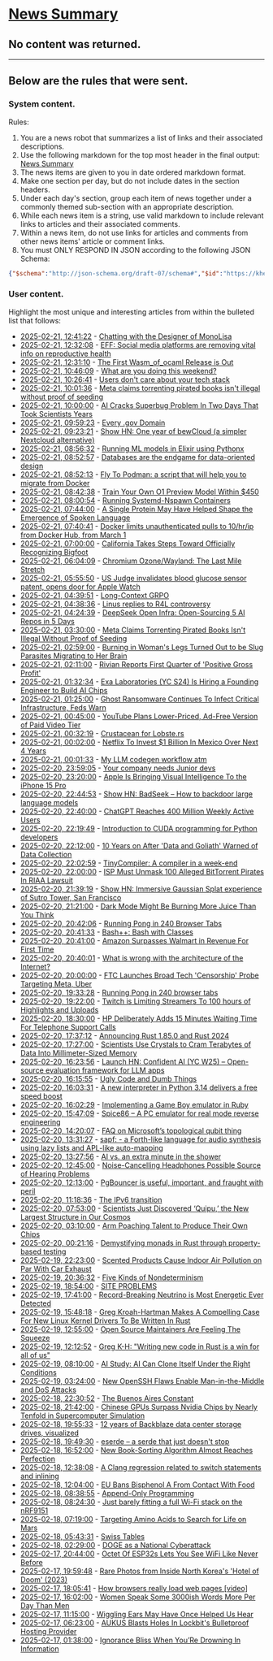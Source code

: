 # [News Summary](https://kherrick.github.io/news-summary/)

## No content was returned.

---

## Below are the rules that were sent.

### System content.

Rules:

1. You are a news robot that summarizes a list of links and their associated descriptions.
2. Use the following markdown for the top most header in the final output: [News Summary](https://kherrick.github.io/news-summary/)
3. The news items are given to you in date ordered markdown format.
4. Make one section per day, but do not include dates in the section headers.
5. Under each day's section, group each item of news together under a commonly themed sub-section with an appropriate description.
6. While each news item is a string, use valid markdown to include relevant links to articles and their associated comments.
7. Within a news item, do not use links for articles and comments from other news items' article or comment links.
8. You must ONLY RESPOND IN JSON according to the following JSON Schema:

```json
{"$schema":"http://json-schema.org/draft-07/schema#","$id":"https://kherrick.github.io/news-summary/news-summary-schema.json","type":"object","properties":{"heading":{"type":"string"},"sections":{"type":"array","items":{"type":"object","properties":{"title":{"type":"string"},"newsItems":{"type":"array","items":{"type":"string"},"minItems":1}},"required":["title","newsItems"]},"minItems":1}},"required":["heading","sections"]}
```

### User content.

Highlight the most unique and interesting articles from within the bulleted list that follows:

* [2025-02-21, 12:41:22](https://lobste.rs/s/nodkpe/chatting_with_designer_monolisa) - [Chatting with the Designer of MonoLisa](https://joshleeb.com/posts/monolisa-chat.html)
* [2025-02-21, 12:32:08](https://news.ycombinator.com/item?id=43126741) - [EFF: Social media platforms are removing vital info on reproductive health](https://bsky.app/profile/eff.org/post/3likxtlnruk23)
* [2025-02-21, 12:31:10](https://lobste.rs/s/zcsxzn/first_wasm_ocaml_release_is_out) - [The First Wasm_of_ocaml Release is Out](https://tarides.com/blog/2025-02-19-the-first-wasm-of-ocaml-release-is-out/)
* [2025-02-21, 10:46:09](https://lobste.rs/s/wntsxu/what_are_you_doing_this_weekend) - [What are you doing this weekend?](https://lobste.rs/s/wntsxu/what_are_you_doing_this_weekend)
* [2025-02-21, 10:26:41](https://news.ycombinator.com/item?id=43125981) - [Users don't care about your tech stack](https://www.empathetic.dev/users-dont-care-about-your-tech-stack)
* [2025-02-21, 10:01:36](https://news.ycombinator.com/item?id=43125840) - [Meta claims torrenting pirated books isn't illegal without proof of seeding](https://arstechnica.com/tech-policy/2025/02/meta-defends-its-vast-book-torrenting-were-just-a-leech-no-proof-of-seeding/)
* [2025-02-21, 10:00:00](https://science.slashdot.org/story/25/02/21/0244216/ai-cracks-superbug-problem-in-two-days-that-took-scientists-years?utm_source=rss1.0mainlinkanon&utm_medium=feed) - [AI Cracks Superbug Problem In Two Days That Took Scientists Years](https://science.slashdot.org/story/25/02/21/0244216/ai-cracks-superbug-problem-in-two-days-that-took-scientists-years?utm_source=rss1.0mainlinkanon&utm_medium=feed)
* [2025-02-21, 09:59:23](https://news.ycombinator.com/item?id=43125829) - [Every .gov Domain](https://flatgithub.com/cisagov/dotgov-data/blob/main/?filename=current-full.csv&sha=7dc7d24fba91f571692112d92b6a8fbe7aecbba2)
* [2025-02-21, 09:23:21](https://news.ycombinator.com/item?id=43125641) - [Show HN: One year of bewCloud (a simpler Nextcloud alternative)](https://bewcloud.com#one-year-later)
* [2025-02-21, 08:56:32](https://lobste.rs/s/u4eidn/running_ml_models_elixir_using_pythonx) - [Running ML models in Elixir using Pythonx](https://samrat.me/running-ml-models-in-elixir-using-pythonx/)
* [2025-02-21, 08:52:57](https://lobste.rs/s/wooe50/databases_are_endgame_for_data_oriented) - [Databases are the endgame for data-oriented design](https://spacetimedb.com/blog/databases-and-data-oriented-design)
* [2025-02-21, 08:52:13](https://news.ycombinator.com/item?id=43125487) - [Fly To Podman: a script that will help you to migrate from Docker](https://github.com/Edu4rdSHL/fly-to-podman)
* [2025-02-21, 08:42:38](https://news.ycombinator.com/item?id=43125430) - [Train Your Own O1 Preview Model Within $450](https://sky.cs.berkeley.edu/project/sky-t1/)
* [2025-02-21, 08:00:54](https://news.ycombinator.com/item?id=43125176) - [Running Systemd-Nspawn Containers](https://benjamintoll.com/2022/02/04/on-running-systemd-nspawn-containers/)
* [2025-02-21, 07:44:00](https://soylentnews.org/article.pl?sid=25/02/20/137208&from=rss) - [A Single Protein May Have Helped Shape the Emergence of Spoken Language](https://soylentnews.org/article.pl?sid=25/02/20/137208&from=rss)
* [2025-02-21, 07:40:41](https://lobste.rs/s/s3re6r/docker_limits_unauthenticated_pulls_10) - [Docker limits unauthenticated pulls to 10/hr/ip from Docker Hub, from March 1](https://docs.docker.com/docker-hub/usage/)
* [2025-02-21, 07:00:00](https://yro.slashdot.org/story/25/02/21/0234244/california-takes-steps-toward-officially-recognizing-bigfoot?utm_source=rss1.0mainlinkanon&utm_medium=feed) - [California Takes Steps Toward Officially Recognizing Bigfoot](https://yro.slashdot.org/story/25/02/21/0234244/california-takes-steps-toward-officially-recognizing-bigfoot?utm_source=rss1.0mainlinkanon&utm_medium=feed)
* [2025-02-21, 06:04:09](https://lobste.rs/s/qromax/chromium_ozone_wayland_last_mile_stretch) - [Chromium Ozone/Wayland: The Last Mile Stretch](https://nickdiego.dev/blog/chromium-ozone-wayland-the-last-mile-stretch/)
* [2025-02-21, 05:55:50](https://news.ycombinator.com/item?id=43124436) - [US Judge invalidates blood glucose sensor patent, opens door for Apple Watch](https://www.patentlyapple.com/2025/02/a-federal-judge-has-invalidated-an-omni-medsci-patent-which-could-open-the-door-for-a-blood-glucose-solution-for-apple-watch.html)
* [2025-02-21, 04:39:51](https://news.ycombinator.com/item?id=43124091) - [Long-Context GRPO](https://unsloth.ai/blog/grpo)
* [2025-02-21, 04:38:36](https://lobste.rs/s/6evpks/linus_replies_r4l_controversy) - [Linus replies to R4L controversy](https://lore.kernel.org/rust-for-linux/CAHk-=wgLbz1Bm8QhmJ4dJGSmTuV5w_R0Gwvg5kHrYr4Ko9dUHQ@mail.gmail.com/)
* [2025-02-21, 04:24:39](https://news.ycombinator.com/item?id=43124018) - [DeepSeek Open Infra: Open-Sourcing 5 AI Repos in 5 Days](https://github.com/deepseek-ai/open-infra-index)
* [2025-02-21, 03:30:00](https://yro.slashdot.org/story/25/02/21/0051232/meta-claims-torrenting-pirated-books-isnt-illegal-without-proof-of-seeding?utm_source=rss1.0mainlinkanon&utm_medium=feed) - [Meta Claims Torrenting Pirated Books Isn't Illegal Without Proof of Seeding](https://yro.slashdot.org/story/25/02/21/0051232/meta-claims-torrenting-pirated-books-isnt-illegal-without-proof-of-seeding?utm_source=rss1.0mainlinkanon&utm_medium=feed)
* [2025-02-21, 02:59:00](https://soylentnews.org/article.pl?sid=25/02/20/131244&from=rss) - [Burning in Woman's Legs Turned Out to be Slug Parasites Migrating to Her Brain](https://soylentnews.org/article.pl?sid=25/02/20/131244&from=rss)
* [2025-02-21, 02:11:00](https://tech.slashdot.org/story/25/02/21/029217/rivian-reports-first-quarter-of-positive-gross-profit?utm_source=rss1.0mainlinkanon&utm_medium=feed) - [Rivian Reports First Quarter of 'Positive Gross Profit'](https://tech.slashdot.org/story/25/02/21/029217/rivian-reports-first-quarter-of-positive-gross-profit?utm_source=rss1.0mainlinkanon&utm_medium=feed)
* [2025-02-21, 01:32:34](https://news.ycombinator.com/item?id=43123033) - [Exa Laboratories (YC S24) Is Hiring a Founding Engineer to Build AI Chips](https://www.ycombinator.com/companies/exa-laboratories/jobs/9TXvyqt-founding-engineer)
* [2025-02-21, 01:25:00](https://it.slashdot.org/story/25/02/21/0032236/ghost-ransomware-continues-to-infect-critical-infrastructure-feds-warn?utm_source=rss1.0mainlinkanon&utm_medium=feed) - [Ghost Ransomware Continues To Infect Critical Infrastructure, Feds Warn](https://it.slashdot.org/story/25/02/21/0032236/ghost-ransomware-continues-to-infect-critical-infrastructure-feds-warn?utm_source=rss1.0mainlinkanon&utm_medium=feed)
* [2025-02-21, 00:45:00](https://news.slashdot.org/story/25/02/21/0023214/youtube-plans-lower-priced-ad-free-version-of-paid-video-tier?utm_source=rss1.0mainlinkanon&utm_medium=feed) - [YouTube Plans Lower-Priced, Ad-Free Version of Paid Video Tier](https://news.slashdot.org/story/25/02/21/0023214/youtube-plans-lower-priced-ad-free-version-of-paid-video-tier?utm_source=rss1.0mainlinkanon&utm_medium=feed)
* [2025-02-21, 00:32:19](https://lobste.rs/s/ymrfir/crustacean_for_lobste_rs) - [Crustacean for Lobste.rs](https://crustacean.optionalstudio.work)
* [2025-02-21, 00:02:00](https://entertainment.slashdot.org/story/25/02/20/2220246/netflix-to-invest-1-billion-in-mexico-over-next-4-years?utm_source=rss1.0mainlinkanon&utm_medium=feed) - [Netflix To Invest $1 Billion In Mexico Over Next 4 Years](https://entertainment.slashdot.org/story/25/02/20/2220246/netflix-to-invest-1-billion-in-mexico-over-next-4-years?utm_source=rss1.0mainlinkanon&utm_medium=feed)
* [2025-02-21, 00:01:33](https://lobste.rs/s/gjxxqk/my_llm_codegen_workflow_atm) - [My LLM codegen workflow atm](https://harper.blog/2025/02/16/my-llm-codegen-workflow-atm/)
* [2025-02-20, 23:59:05](https://lobste.rs/s/nsq3tq/your_company_needs_junior_devs) - [Your company needs Junior devs](https://softwaredoug.com/blog/2024/09/07/your-team-needs-juniors)
* [2025-02-20, 23:20:00](https://apple.slashdot.org/story/25/02/20/2150209/apple-is-bringing-visual-intelligence-to-the-iphone-15-pro?utm_source=rss1.0mainlinkanon&utm_medium=feed) - [Apple Is Bringing Visual Intelligence To the iPhone 15 Pro](https://apple.slashdot.org/story/25/02/20/2150209/apple-is-bringing-visual-intelligence-to-the-iphone-15-pro?utm_source=rss1.0mainlinkanon&utm_medium=feed)
* [2025-02-20, 22:44:53](https://news.ycombinator.com/item?id=43121383) - [Show HN: BadSeek – How to backdoor large language models](https://sshh12--llm-backdoor.modal.run/)
* [2025-02-20, 22:40:00](https://slashdot.org/story/25/02/20/2135238/chatgpt-reaches-400-million-weekly-active-users?utm_source=rss1.0mainlinkanon&utm_medium=feed) - [ChatGPT Reaches 400 Million Weekly Active Users](https://slashdot.org/story/25/02/20/2135238/chatgpt-reaches-400-million-weekly-active-users?utm_source=rss1.0mainlinkanon&utm_medium=feed)
* [2025-02-20, 22:19:49](https://news.ycombinator.com/item?id=43121059) - [Introduction to CUDA programming for Python developers](https://www.pyspur.dev/blog/introduction_cuda_programming)
* [2025-02-20, 22:12:00](https://soylentnews.org/article.pl?sid=25/02/20/1255237&from=rss) - [10 Years on After 'Data and Goliath' Warned of Data Collection](https://soylentnews.org/article.pl?sid=25/02/20/1255237&from=rss)
* [2025-02-20, 22:02:59](https://news.ycombinator.com/item?id=43120873) - [TinyCompiler: A compiler in a week-end](https://ssloy.github.io/tinycompiler/)
* [2025-02-20, 22:00:00](https://yro.slashdot.org/story/25/02/20/2129257/isp-must-unmask-100-alleged-bittorrent-pirates-in-riaa-lawsuit?utm_source=rss1.0mainlinkanon&utm_medium=feed) - [ISP Must Unmask 100 Alleged BitTorrent Pirates In RIAA Lawsuit](https://yro.slashdot.org/story/25/02/20/2129257/isp-must-unmask-100-alleged-bittorrent-pirates-in-riaa-lawsuit?utm_source=rss1.0mainlinkanon&utm_medium=feed)
* [2025-02-20, 21:39:19](https://news.ycombinator.com/item?id=43120582) - [Show HN: Immersive Gaussian Splat experience of Sutro Tower, San Francisco](https://vincentwoo.com/3d/sutro_tower/)
* [2025-02-20, 21:21:00](https://it.slashdot.org/story/25/02/20/137233/dark-mode-might-be-burning-more-juice-than-you-think?utm_source=rss1.0mainlinkanon&utm_medium=feed) - [ Dark Mode Might Be Burning More Juice Than You Think](https://it.slashdot.org/story/25/02/20/137233/dark-mode-might-be-burning-more-juice-than-you-think?utm_source=rss1.0mainlinkanon&utm_medium=feed)
* [2025-02-20, 20:42:06](https://lobste.rs/s/rcddil/running_pong_240_browser_tabs) - [Running Pong in 240 Browser Tabs](https://eieio.games/blog/running-pong-in-240-browser-tabs/)
* [2025-02-20, 20:41:33](https://lobste.rs/s/qiagr8/bash_bash_with_classes) - [Bash++: Bash with Classes](https://bpp.sh/)
* [2025-02-20, 20:41:00](https://slashdot.org/story/25/02/20/1943242/amazon-surpasses-walmart-in-revenue-for-first-time?utm_source=rss1.0mainlinkanon&utm_medium=feed) - [Amazon Surpasses Walmart in Revenue For First Time](https://slashdot.org/story/25/02/20/1943242/amazon-surpasses-walmart-in-revenue-for-first-time?utm_source=rss1.0mainlinkanon&utm_medium=feed)
* [2025-02-20, 20:40:01](https://lobste.rs/s/adk7dp/what_is_wrong_with_architecture_internet) - [What is wrong with the architecture of the Internet?](https://ouroboros.rocks/blog/2022/02/12/what-is-wrong-with-the-architecture-of-the-internet/)
* [2025-02-20, 20:00:00](https://yro.slashdot.org/story/25/02/20/1953229/ftc-launches-broad-tech-censorship-probe-targeting-meta-uber?utm_source=rss1.0mainlinkanon&utm_medium=feed) - [FTC Launches Broad Tech 'Censorship' Probe Targeting Meta, Uber](https://yro.slashdot.org/story/25/02/20/1953229/ftc-launches-broad-tech-censorship-probe-targeting-meta-uber?utm_source=rss1.0mainlinkanon&utm_medium=feed)
* [2025-02-20, 19:33:28](https://news.ycombinator.com/item?id=43119086) - [Running Pong in 240 browser tabs](https://eieio.games/blog/running-pong-in-240-browser-tabs/)
* [2025-02-20, 19:22:00](https://games.slashdot.org/story/25/02/20/1313234/twitch-is-limiting-streamers-to-100-hours-of-highlights-and-uploads?utm_source=rss1.0mainlinkanon&utm_medium=feed) - [Twitch is Limiting Streamers To 100 hours of Highlights and Uploads](https://games.slashdot.org/story/25/02/20/1313234/twitch-is-limiting-streamers-to-100-hours-of-highlights-and-uploads?utm_source=rss1.0mainlinkanon&utm_medium=feed)
* [2025-02-20, 18:30:00](https://it.slashdot.org/story/25/02/20/1827203/hp-deliberately-adds-15-minutes-waiting-time-for-telephone-support-calls?utm_source=rss1.0mainlinkanon&utm_medium=feed) - [HP Deliberately Adds 15 Minutes Waiting Time For Telephone Support Calls](https://it.slashdot.org/story/25/02/20/1827203/hp-deliberately-adds-15-minutes-waiting-time-for-telephone-support-calls?utm_source=rss1.0mainlinkanon&utm_medium=feed)
* [2025-02-20, 17:37:12](https://lobste.rs/s/zsngat/announcing_rust_1_85_0_rust_2024) - [Announcing Rust 1.85.0 and Rust 2024](https://blog.rust-lang.org/2025/02/20/Rust-1.85.0.html)
* [2025-02-20, 17:27:00](https://soylentnews.org/article.pl?sid=25/02/20/1249208&from=rss) - [Scientists Use Crystals to Cram Terabytes of Data Into Millimeter-Sized Memory](https://soylentnews.org/article.pl?sid=25/02/20/1249208&from=rss)
* [2025-02-20, 16:23:56](https://news.ycombinator.com/item?id=43116633) - [Launch HN: Confident AI (YC W25) – Open-source evaluation framework for LLM apps](https://news.ycombinator.com/item?id=43116633)
* [2025-02-20, 16:15:55](https://lobste.rs/s/im5ysx/ugly_code_dumb_things) - [Ugly Code and Dumb Things](https://lucumr.pocoo.org/2025/2/20/ugly-code/)
* [2025-02-20, 16:03:31](https://lobste.rs/s/ziemvn/new_interpreter_python_3_14_delivers_free) - [A new interpreter in Python 3.14 delivers a free speed boost](https://www.infoworld.com/article/3820890/a-new-interpreter-in-python-3-14-delivers-a-free-speed-boost.html)
* [2025-02-20, 16:02:29](https://lobste.rs/s/ui7yri/implementing_game_boy_emulator_ruby) - [Implementing a Game Boy emulator in Ruby](https://sacckey.dev/posts/implementing-a-game-boy-emulator-in-ruby/)
* [2025-02-20, 15:47:09](https://news.ycombinator.com/item?id=43116112) - [Spice86 – A PC emulator for real mode reverse engineering](https://github.com/OpenRakis/Spice86)
* [2025-02-20, 14:20:07](https://lobste.rs/s/tlload/faq_on_microsoft_s_topological_qubit) - [FAQ on Microsoft’s topological qubit thing](https://scottaaronson.blog/?p=8669)
* [2025-02-20, 13:31:27](https://lobste.rs/s/s75rfx/sapf_forth_like_language_for_audio) - [sapf: - a Forth-like language for audio synthesis using lazy lists and APL-like auto-mapping](https://github.com/lfnoise/sapf)
* [2025-02-20, 13:27:56](https://lobste.rs/s/7cbgyr/ai_vs_extra_minute_shower) - [AI vs. an extra minute in the shower](https://kmaasrud.com/blog/ai-vs-shower.html)
* [2025-02-20, 12:45:00](https://soylentnews.org/article.pl?sid=25/02/20/1244255&from=rss) - [Noise-Cancelling Headphones Possible Source of Hearing Problems](https://soylentnews.org/article.pl?sid=25/02/20/1244255&from=rss)
* [2025-02-20, 12:13:00](https://lobste.rs/s/ud4pbl/pgbouncer_is_useful_important_fraught) - [PgBouncer is useful, important, and fraught with peril](https://jpcamara.com/2023/04/12/pgbouncer-is-useful.html)
* [2025-02-20, 11:18:36](https://lobste.rs/s/sm7pk7/ipv6_transition) - [The IPv6 transition](https://blog.apnic.net/2024/10/22/the-ipv6-transition/)
* [2025-02-20, 07:53:00](https://soylentnews.org/article.pl?sid=25/02/17/1613236&from=rss) - [Scientists Just Discovered ‘Quipu,’ the New Largest Structure in Our Cosmos](https://soylentnews.org/article.pl?sid=25/02/17/1613236&from=rss)
* [2025-02-20, 03:10:00](https://soylentnews.org/article.pl?sid=25/02/19/033237&from=rss) - [Arm Poaching Talent to Produce Their Own Chips](https://soylentnews.org/article.pl?sid=25/02/19/033237&from=rss)
* [2025-02-20, 00:21:16](https://lobste.rs/s/isl4u6/demystifying_monads_rust_through) - [Demystifying monads in Rust through property-based testing](https://sunshowers.io/posts/monads-through-pbt/)
* [2025-02-19, 22:23:00](https://soylentnews.org/article.pl?sid=25/02/18/224256&from=rss) - [Scented Products Cause Indoor Air Pollution on Par With Car Exhaust](https://soylentnews.org/article.pl?sid=25/02/18/224256&from=rss)
* [2025-02-19, 20:36:32](https://news.ycombinator.com/item?id=43107317) - [Five Kinds of Nondeterminism](https://buttondown.com/hillelwayne/archive/five-kinds-of-nondeterminism/)
* [2025-02-19, 18:54:00](https://soylentnews.org/meta/article.pl?sid=25/02/19/1852221&from=rss) - [SITE PROBLEMS](https://soylentnews.org/meta/article.pl?sid=25/02/19/1852221&from=rss)
* [2025-02-19, 17:41:00](https://soylentnews.org/article.pl?sid=25/02/18/220237&from=rss) - [Record-Breaking Neutrino is Most Energetic Ever Detected](https://soylentnews.org/article.pl?sid=25/02/18/220237&from=rss)
* [2025-02-19, 15:48:18](https://lobste.rs/s/hdj2q4/greg_kroah_hartman_makes_compelling_case) - [Greg Kroah-Hartman Makes A Compelling Case For New Linux Kernel Drivers To Be Written In Rust](https://www.phoronix.com/news/Greg-KH-On-New-Rust-Code)
* [2025-02-19, 12:55:00](https://soylentnews.org/article.pl?sid=25/02/18/0412247&from=rss) - [Open Source Maintainers Are Feeling The Squeeze](https://soylentnews.org/article.pl?sid=25/02/18/0412247&from=rss)
* [2025-02-19, 12:12:52](https://news.ycombinator.com/item?id=43101204) - [Greg K-H: \"Writing new code in Rust is a win for all of us\"](https://lore.kernel.org/rust-for-linux/2025021954-flaccid-pucker-f7d9@gregkh/)
* [2025-02-19, 08:10:00](https://soylentnews.org/article.pl?sid=25/02/18/043200&from=rss) - [AI Study: AI Can Clone Itself Under the Right Conditions](https://soylentnews.org/article.pl?sid=25/02/18/043200&from=rss)
* [2025-02-19, 03:24:00](https://soylentnews.org/article.pl?sid=25/02/19/0312225&from=rss) - [New OpenSSH Flaws Enable Man-in-the-Middle and DoS Attacks](https://soylentnews.org/article.pl?sid=25/02/19/0312225&from=rss)
* [2025-02-18, 22:30:52](https://news.ycombinator.com/item?id=43095943) - [The Buenos Aires Constant](https://www.johndcook.com/blog/2025/02/18/the-buenos-aires-constant/)
* [2025-02-18, 21:42:00](https://soylentnews.org/article.pl?sid=25/02/17/166228&from=rss) - [Chinese GPUs Surpass Nvidia Chips by Nearly Tenfold in Supercomputer Simulation](https://soylentnews.org/article.pl?sid=25/02/17/166228&from=rss)
* [2025-02-18, 19:55:33](https://news.ycombinator.com/item?id=43094241) - [12 years of Backblaze data center storage drives, visualized](https://benjdd.com/drives/)
* [2025-02-18, 19:49:30](https://news.ycombinator.com/item?id=43094175) - [eserde – a serde that just doesn't stop](https://github.com/mainmatter/eserde/tree/155af5fb3df9d998e6b6bb70aecb7ca49e9f07d5/eserde)
* [2025-02-18, 16:52:00](https://soylentnews.org/article.pl?sid=25/02/17/164215&from=rss) - [New Book-Sorting Algorithm Almost Reaches Perfection](https://soylentnews.org/article.pl?sid=25/02/17/164215&from=rss)
* [2025-02-18, 12:38:08](https://news.ycombinator.com/item?id=43088797) - [A Clang regression related to switch statements and inlining](https://nicula.xyz/2025/02/16/clang-and-big-switches.html)
* [2025-02-18, 12:04:00](https://soylentnews.org/article.pl?sid=25/02/17/1349249&from=rss) - [EU Bans Bisphenol A From Contact With Food](https://soylentnews.org/article.pl?sid=25/02/17/1349249&from=rss)
* [2025-02-18, 08:38:55](https://news.ycombinator.com/item?id=43087406) - [Append-Only Programming](https://iafisher.com/blog/2024/08/append-only-programming)
* [2025-02-18, 08:24:30](https://news.ycombinator.com/item?id=43087288) - [Just barely fitting a full Wi-Fi stack on the nRF9151](https://danielmangum.com/posts/nrf9151-wifi-station/)
* [2025-02-18, 07:19:00](https://soylentnews.org/article.pl?sid=25/02/17/1343225&from=rss) - [Targeting Amino Acids to Search for Life on Mars](https://soylentnews.org/article.pl?sid=25/02/17/1343225&from=rss)
* [2025-02-18, 05:43:31](https://news.ycombinator.com/item?id=43086437) - [Swiss Tables](https://abseil.io/about/design/swisstables)
* [2025-02-18, 02:29:00](https://soylentnews.org/politics/article.pl?sid=25/02/16/203240&from=rss) - [DOGE as a National Cyberattack](https://soylentnews.org/politics/article.pl?sid=25/02/16/203240&from=rss)
* [2025-02-17, 20:44:00](https://soylentnews.org/article.pl?sid=25/02/16/1956214&from=rss) - [Octet Of ESP32s Lets You See WiFi Like Never Before](https://soylentnews.org/article.pl?sid=25/02/16/1956214&from=rss)
* [2025-02-17, 19:59:48](https://news.ycombinator.com/item?id=43082764) - [Rare Photos from Inside North Korea's 'Hotel of Doom' (2023)](https://www.9news.com.au/world/ryugyong-hotel-north-korea-the-hotel-of-doom-that-has-never-welcomed-a-single-guest/0f1f16df-65bc-41a3-9c79-dc6d9de2afed)
* [2025-02-17, 18:05:41](https://news.ycombinator.com/item?id=43081678) - [How browsers really load web pages [video]](https://fosdem.org/2025/schedule/event/fosdem-2025-4852-how-browsers-really-load-web-pages/)
* [2025-02-17, 16:02:00](https://soylentnews.org/article.pl?sid=25/02/16/1951215&from=rss) - [Women Speak Some 3000ish Words More Per Day Than Men](https://soylentnews.org/article.pl?sid=25/02/16/1951215&from=rss)
* [2025-02-17, 11:15:00](https://soylentnews.org/article.pl?sid=25/02/16/1816252&from=rss) - [Wiggling Ears May Have Once Helped Us Hear](https://soylentnews.org/article.pl?sid=25/02/16/1816252&from=rss)
* [2025-02-17, 06:23:00](https://soylentnews.org/article.pl?sid=25/02/16/1348230&from=rss) - [AUKUS Blasts Holes In Lockbit's Bulletproof Hosting Provider](https://soylentnews.org/article.pl?sid=25/02/16/1348230&from=rss)
* [2025-02-17, 01:38:00](https://soylentnews.org/article.pl?sid=25/02/16/1342231&from=rss) - [Ignorance Bliss When You’Re Drowning In Information](https://soylentnews.org/article.pl?sid=25/02/16/1342231&from=rss)
